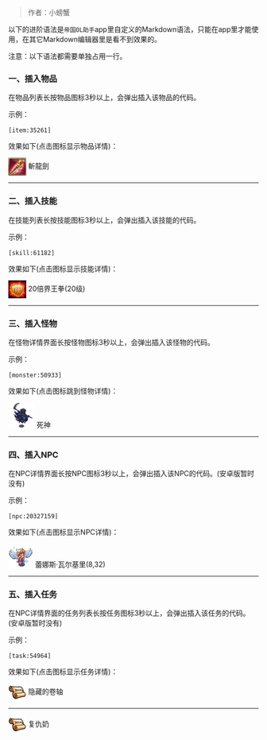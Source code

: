 > 作者：小螃蟹

以下的进阶语法是`帝国OL助手`app里自定义的Markdown语法，只能在app里才能使用，在其它Markdown编辑器里是看不到效果的。

注意：以下语法都需要单独占用一行。

### 一、插入物品
在物品列表长按物品图标3秒以上，会弹出插入该物品的代码。

示例：
```
[item:35261]  
```

效果如下(点击图标显示物品详情)：

<a href="http://helper/item/35261"><img src="/empire/image/item/61_4.png" width="36" height="36" style="vertical-align: middle;" /></a> <span>斬龍劍</span><br/>

------

### 二、插入技能
在技能列表长按技能图标3秒以上，会弹出插入该技能的代码。

示例：
```
[skill:61182]  
```

效果如下(点击图标显示技能详情)：

<a href="http://helper/skill/61182"><img src="/empire/image/skill/66_4.png" width="36" height="36" style="vertical-align: middle;" /></a> <span>20倍界王拳(20级)</span><br/>

------

### 三、插入怪物
在怪物详情界面长按怪物图标3秒以上，会弹出插入该怪物的代码。

示例：
```
[monster:50933]  
```

效果如下(点击图标跳到怪物详情)：

<a href="http://helper/monster/50933"><img src="/empire/image/monster/5111.png" width="53" height="53" style="vertical-align: text-bottom;" /></a> <span>死神</span><br/>

------

### 四、插入NPC
在NPC详情界面长按NPC图标3秒以上，会弹出插入该NPC的代码。(安卓版暂时没有)

示例：
```
[npc:20327159]  
```

效果如下(点击图标显示NPC详情)：

<a href="http://helper/npc/20327159"><img src="/empire/image/monster/8210.png" width="50" height="50" style="vertical-align: text-bottom;" /></a> <span>蕾娜斯·瓦尔基里(8,32)</span><br/>

------

### 五、插入任务
在NPC详情界面的任务列表长按任务图标3秒以上，会弹出插入该任务的代码。(安卓版暂时没有)

示例：
```
[task:54964]  
```

效果如下(点击图标显示任务详情)：

<a href="http://helper/task/54964"><img src="/empire/image/task/task.png" width="36" height="36" style="vertical-align: middle;" /></a> <span>隐藏的卷轴</span><br/>

------

<a href="http://helper/becoling/<<Lz0uOIYnNyk=>>"><img src="/empire/image/task/task.png" width="36" height="36" style="vertical-align: middle;" /></a> <span>复仇奶</span><br/>
